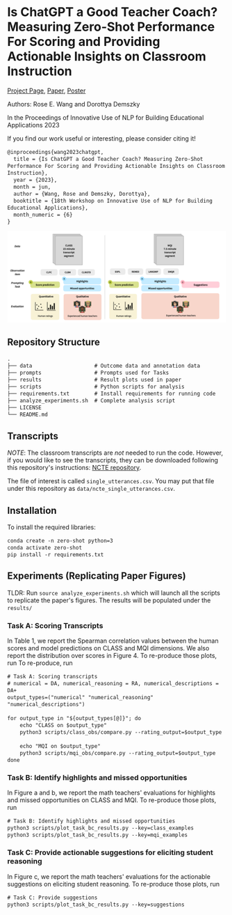 # Is ChatGPT a Good Teacher Coach? Measuring Zero-Shot Performance For Scoring and Providing Actionable Insights on Classroom Instruction

[Project Page](https://rosewang2008.github.io/zero-shot-teacher-feedback/), [Paper](https://arxiv.org/pdf/2306.03090.pdf), [Poster](assets/poster.pdf)

Authors: Rose E. Wang and Dorottya Demszky

In the Proceedings of Innovative Use of NLP for Building Educational Applications 2023

If you find our work useful or interesting, please consider citing it! 

```
@inproceedings{wang2023chatgpt,
  title = {Is ChatGPT a Good Teacher Coach? Measuring Zero-Shot Performance For Scoring and Providing Actionable Insights on Classroom Instruction},
  year = {2023},
  month = jun,
  author = {Wang, Rose and Demszky, Dorottya},
  booktitle = {18th Workshop on Innovative Use of NLP for Building Educational Applications},
  month_numeric = {6}
}
```

![Main Figure](assets/fig1.png)

## Repository Structure

```
.
├── data                    # Outcome data and annotation data
├── prompts                 # Prompts used for Tasks 
├── results                 # Result plots used in paper
├── scripts                 # Python scripts for analysis
├── requirements.txt        # Install requirements for running code
├── analyze_experiments.sh  # Complete analysis script
├── LICENSE
└── README.md
```

## Transcripts 

*NOTE*: The classroom transcripts are _not_ needed to run the code. However, if you would like to see the transcripts, they can be downloaded following this repository's instructions: [NCTE repository](https://github.com/ddemszky/classroom-transcript-analysis).

The file of interest is called `single_utterances.csv`. You may put that file under this repository as `data/ncte_single_utterances.csv`.

## Installation

To install the required libraries: 

```
conda create -n zero-shot python=3
conda activate zero-shot
pip install -r requirements.txt
```

## Experiments (Replicating Paper Figures)

TLDR: Run `source analyze_experiments.sh` which will launch all the scripts to replicate the paper's figures. The results will be populated under the `results/`

### Task A: Scoring Transcripts

In Table 1, we report the Spearman correlation values between the human scores and model predictions on CLASS and MQI dimensions. We also report the distribution over scores in Figure 4. To re-produce those plots, run
To re-produce, run

```
# Task A: Scoring transcripts
# numerical = DA, numerical_reasoning = RA, numerical_descriptions = DA+
output_types=("numerical" "numerical_reasoning" "numerical_descriptions")

for output_type in "${output_types[@]}"; do
    echo "CLASS on $output_type"
    python3 scripts/class_obs/compare.py --rating_output=$output_type

    echo "MQI on $output_type"
    python3 scripts/mqi_obs/compare.py --rating_output=$output_type
done
```

### Task B: Identify highlights and missed opportunities

In Figure a and b, we report the math teachers' evaluations for highlights and missed opportunities on CLASS and MQI. 
To re-produce those plots, run

```
# Task B: Identify highlights and missed opportunities
python3 scripts/plot_task_bc_results.py --key=class_examples
python3 scripts/plot_task_bc_results.py --key=mqi_examples
```

### Task C: Provide actionable suggestions for eliciting student reasoning 

In Figure c, we report the math teachers' evaluations for the actionable suggestions on eliciting student reasoning.
To re-produce those plots, run

```
# Task C: Provide suggestions
python3 scripts/plot_task_bc_results.py --key=suggestions
```
